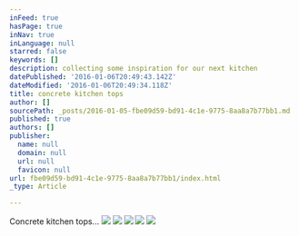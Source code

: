 ```yaml
---
inFeed: true
hasPage: true
inNav: true
inLanguage: null
starred: false
keywords: []
description: collecting some inspiration for our next kitchen
datePublished: '2016-01-06T20:49:43.142Z'
dateModified: '2016-01-06T20:49:34.118Z'
title: concrete kitchen tops
author: []
sourcePath: _posts/2016-01-05-fbe09d59-bd91-4c1e-9775-8aa8a7b77bb1.md
published: true
authors: []
publisher:
  name: null
  domain: null
  url: null
  favicon: null
url: fbe09d59-bd91-4c1e-9775-8aa8a7b77bb1/index.html
_type: Article

---
```

Concrete kitchen tops... ![](https://the-grid-user-content.s3-us-west-2.amazonaws.com/5e792b8d-c86f-4df0-b3df-19dca8770aa3.jpg)
![](https://the-grid-user-content.s3-us-west-2.amazonaws.com/85713c9d-aec6-4b6b-825d-3a1d68a0db30.png)
![](https://the-grid-user-content.s3-us-west-2.amazonaws.com/ffd155af-184c-4d8d-92c6-233ee552a7d4.jpg)
![](https://the-grid-user-content.s3-us-west-2.amazonaws.com/8cb83557-8911-412b-8258-9cb92e5a5668.jpg)
![](https://the-grid-user-content.s3-us-west-2.amazonaws.com/e47435b1-5185-4323-93a8-333fad6baffb.jpg)